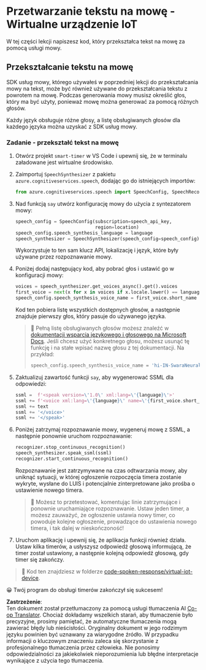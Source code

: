 <!--
CO_OP_TRANSLATOR_METADATA:
{
  "original_hash": "7966848a1f870e4c42edb4db67b13c57",
  "translation_date": "2025-08-26T07:21:29+00:00",
  "source_file": "6-consumer/lessons/3-spoken-feedback/virtual-device-text-to-speech.md",
  "language_code": "pl"
}
-->
# Przetwarzanie tekstu na mowę - Wirtualne urządzenie IoT

W tej części lekcji napiszesz kod, który przekształca tekst na mowę za pomocą usługi mowy.

## Przekształcanie tekstu na mowę

SDK usług mowy, którego używałeś w poprzedniej lekcji do przekształcania mowy na tekst, może być również używane do przekształcania tekstu z powrotem na mowę. Podczas generowania mowy musisz określić głos, który ma być użyty, ponieważ mowę można generować za pomocą różnych głosów.

Każdy język obsługuje różne głosy, a listę obsługiwanych głosów dla każdego języka można uzyskać z SDK usług mowy.

### Zadanie - przekształć tekst na mowę

1. Otwórz projekt `smart-timer` w VS Code i upewnij się, że w terminalu załadowane jest wirtualne środowisko.

1. Zaimportuj `SpeechSynthesizer` z pakietu `azure.cognitiveservices.speech`, dodając go do istniejących importów:

    ```python
    from azure.cognitiveservices.speech import SpeechConfig, SpeechRecognizer, SpeechSynthesizer
    ```

1. Nad funkcją `say` utwórz konfigurację mowy do użycia z syntezatorem mowy:

    ```python
    speech_config = SpeechConfig(subscription=speech_api_key,
                                 region=location)
    speech_config.speech_synthesis_language = language
    speech_synthesizer = SpeechSynthesizer(speech_config=speech_config)
    ```

    Wykorzystuje to ten sam klucz API, lokalizację i język, które były używane przez rozpoznawanie mowy.

1. Poniżej dodaj następujący kod, aby pobrać głos i ustawić go w konfiguracji mowy:

    ```python
    voices = speech_synthesizer.get_voices_async().get().voices
    first_voice = next(x for x in voices if x.locale.lower() == language.lower())
    speech_config.speech_synthesis_voice_name = first_voice.short_name
    ```

    Kod ten pobiera listę wszystkich dostępnych głosów, a następnie znajduje pierwszy głos, który pasuje do używanego języka.

    > 💁 Pełną listę obsługiwanych głosów możesz znaleźć w [dokumentacji wsparcia językowego i głosowego na Microsoft Docs](https://docs.microsoft.com/azure/cognitive-services/speech-service/language-support?WT.mc_id=academic-17441-jabenn#text-to-speech). Jeśli chcesz użyć konkretnego głosu, możesz usunąć tę funkcję i na stałe wpisać nazwę głosu z tej dokumentacji. Na przykład:
    >
    > ```python
    > speech_config.speech_synthesis_voice_name = 'hi-IN-SwaraNeural'
    > ```

1. Zaktualizuj zawartość funkcji `say`, aby wygenerować SSML dla odpowiedzi:

    ```python
    ssml =  f'<speak version=\'1.0\' xml:lang=\'{language}\'>'
    ssml += f'<voice xml:lang=\'{language}\' name=\'{first_voice.short_name}\'>'
    ssml += text
    ssml += '</voice>'
    ssml += '</speak>'
    ```

1. Poniżej zatrzymaj rozpoznawanie mowy, wygeneruj mowę z SSML, a następnie ponownie uruchom rozpoznawanie:

    ```python
    recognizer.stop_continuous_recognition()
    speech_synthesizer.speak_ssml(ssml)
    recognizer.start_continuous_recognition()
    ```

    Rozpoznawanie jest zatrzymywane na czas odtwarzania mowy, aby uniknąć sytuacji, w której ogłoszenie rozpoczęcia timera zostanie wykryte, wysłane do LUIS i potencjalnie zinterpretowane jako prośba o ustawienie nowego timera.

    > 💁 Możesz to przetestować, komentując linie zatrzymujące i ponownie uruchamiające rozpoznawanie. Ustaw jeden timer, a możesz zauważyć, że ogłoszenie ustawia nowy timer, co powoduje kolejne ogłoszenie, prowadzące do ustawienia nowego timera, i tak dalej w nieskończoność!

1. Uruchom aplikację i upewnij się, że aplikacja funkcji również działa. Ustaw kilka timerów, a usłyszysz odpowiedź głosową informującą, że timer został ustawiony, a następnie kolejną odpowiedź głosową, gdy timer się zakończy.

> 💁 Kod ten znajdziesz w folderze [code-spoken-response/virtual-iot-device](../../../../../6-consumer/lessons/3-spoken-feedback/code-spoken-response/virtual-iot-device).

😀 Twój program do obsługi timerów zakończył się sukcesem!

**Zastrzeżenie**:  
Ten dokument został przetłumaczony za pomocą usługi tłumaczenia AI [Co-op Translator](https://github.com/Azure/co-op-translator). Chociaż dokładamy wszelkich starań, aby tłumaczenie było precyzyjne, prosimy pamiętać, że automatyczne tłumaczenia mogą zawierać błędy lub nieścisłości. Oryginalny dokument w jego rodzimym języku powinien być uznawany za wiarygodne źródło. W przypadku informacji o kluczowym znaczeniu zaleca się skorzystanie z profesjonalnego tłumaczenia przez człowieka. Nie ponosimy odpowiedzialności za jakiekolwiek nieporozumienia lub błędne interpretacje wynikające z użycia tego tłumaczenia.